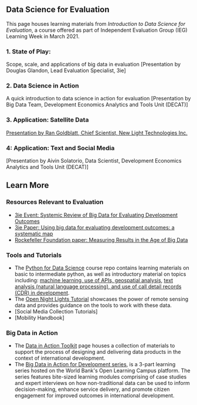 ## Data Science for Evaluation
This page houses learning materials from *Introduction to Data Science for Evaluation*, a course offered as part of Independent Evaluation Group (IEG) Learning Week in March 2021.

### 1. State of Play: 
Scope, scale, and applications of big data in evaluation
[Presentation by Douglas Glandon, Lead Evaluation Specialist, 3ie]

### 2. Data Science in Action 
A quick introduction to data science in action for evaluation 
[Presentation by Big Data Team, Development Economics Analytics and Tools Unit (DECAT)]

### 3. Application: Satellite Data
[Presentation by Ran Goldblatt, Chief Scientist, New Light Technologies Inc.](https://github.com/worldbank/Data_Science_for_Evaluation/raw/gh-pages/docs/downloads/ran_goldblatt.pdf)

### 4: Application: Text and Social Media
[Presentation by Aivin Solatorio, Data Scientist, Development Economics Analytics and Tools Unit (DECAT)]


## Learn More

### Resources Relevant to Evaluation
- [3ie Event: Systemic Review of Big Data for Evaluating Development Outcomes](https://www.youtube.com/watch?v=QeocY5OqwBI)
- [3ie Paper: Using big data for evaluating development outcomes:
 a systematic map](https://github.com/worldbank/Data_Science_for_Evaluation/raw/gh-pages/docs/downloads/3ie_paper.docx)
- [Rockefeller Foundation paper: Measuring Results in the Age of Big Data](https://www.rockefellerfoundation.org/wp-content/uploads/Measuring-results-and-impact-in-the-age-of-big-data-by-York-and-Bamberger-March-2020.pdf)

### Tools and Tutorials
- The [Python for Data Science](https://github.com/worldbank/Python-for-Data-Science) course repo contains learning materials on basic to intermediate python, as well as introductory material on topics including: [machine learning, use of APIs, geospatial analysis](https://github.com/worldbank/Python-for-Data-Science/tree/master/July_2019_Poverty_GP/day_3), [text analysis (natural language processing), and use of call detail records (CDR) in development](https://github.com/worldbank/Python-for-Data-Science/tree/master/July_2019_Poverty_GP/day_4). 
- The [Open Night Lights Tutorial](https://worldbank.github.io/OpenNightLights/welcome.html) showcases the power of remote sensing data and provides guidance on the tools to work with these data.
- [Social Media Collection Tutorials]
- [Mobility Handbook]

### Big Data in Action
- The [Data in Action Toolkit](https://worldbank.github.io/Data-in-Action) page houses a collection of materials to support the process of designing and delivering data products in the context of international development. 
- The [Big Data in Action for Development series](https://olc.worldbank.org/content/big-data-action-development), is a 3-part learning series hosted on the World Bank's Open Learning Campus platform. The series features bite-sized learning modules comprising of case studies and expert interviews on how non-traditional data can be used to inform decision-making, enhance service delivery, and promote citizen engagement for improved outcomes in international development.
